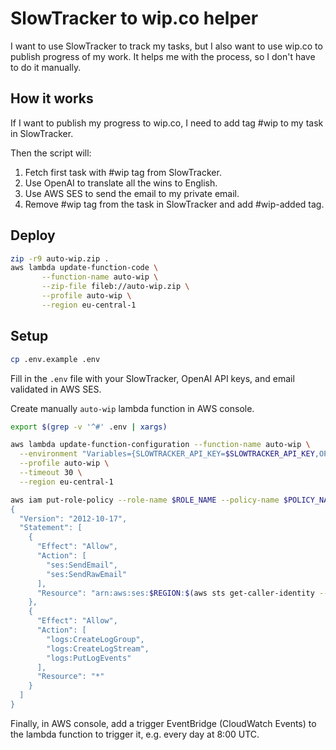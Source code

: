 # SlowTracker to wip.co helper

I want to use SlowTracker to track my tasks, but I also want to use wip.co to publish progress of my work. It helps me with the process, so I don't have to do it manually.

## How it works

If I want to publish my progress to wip.co, I need to add tag #wip to my task in SlowTracker.

Then the script will:
1. Fetch first task with #wip tag from SlowTracker.
2. Use OpenAI to translate all the wins to English.
3. Use AWS SES to send the email to my private email.
4. Remove #wip tag from the task in SlowTracker and add #wip-added tag.

## Deploy

```bash
zip -r9 auto-wip.zip .
aws lambda update-function-code \
       --function-name auto-wip \
       --zip-file fileb://auto-wip.zip \
       --profile auto-wip \
       --region eu-central-1
```

## Setup

```bash
cp .env.example .env
```

Fill in the `.env` file with your SlowTracker, OpenAI API keys, and email validated in AWS SES.

Create manually `auto-wip` lambda function in AWS console.

```bash
export $(grep -v '^#' .env | xargs)

aws lambda update-function-configuration --function-name auto-wip \
  --environment "Variables={SLOWTRACKER_API_KEY=$SLOWTRACKER_API_KEY,OPENAI_API_KEY=$OPENAI_API_KEY,FROM_EMAIL=$FROM_EMAIL,TO_EMAIL=$TO_EMAIL,TELEGRAM_API_ID=$TELEGRAM_API_ID,TELEGRAM_API_HASH=$TELEGRAM_API_HASH,TELEGRAM_SESSION_ID=$TELEGRAM_SESSION_ID}" \
  --profile auto-wip \
  --timeout 30 \
  --region eu-central-1

aws iam put-role-policy --role-name $ROLE_NAME --policy-name $POLICY_NAME --policy-document file://<(cat <<EOF
{
  "Version": "2012-10-17",
  "Statement": [
    {
      "Effect": "Allow",
      "Action": [
        "ses:SendEmail",
        "ses:SendRawEmail"
      ],
      "Resource": "arn:aws:ses:$REGION:$(aws sts get-caller-identity --profile $PROFILE --query Account --output text):identity/*"
    },
    {
      "Effect": "Allow",
      "Action": [
        "logs:CreateLogGroup",
        "logs:CreateLogStream",
        "logs:PutLogEvents"
      ],
      "Resource": "*"
    }
  ]
}
```

Finally, in AWS console, add a trigger EventBridge (CloudWatch Events) to the lambda function to trigger it, e.g. every day at 8:00 UTC.
